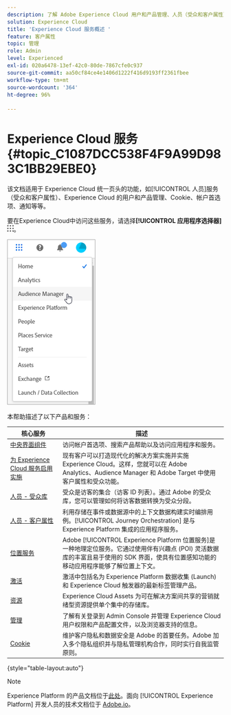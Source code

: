 ```yaml
---
description: 了解 Adobe Experience Cloud 用户和产品管理、人员（受众和客户属性）、Journey Orchestration、选件、位置、Experience Platform Launch 和 Mobile Services。
solution: Experience Cloud
title: 'Experience Cloud 服务概述 '
feature: 客户属性
topic: 管理
role: Admin
level: Experienced
exl-id: 020a6478-13ef-42c0-80de-7867cfe0c937
source-git-commit: aa50cf84ce4e1406d1222f416d9193ff2361fbee
workflow-type: tm+mt
source-wordcount: '364'
ht-degree: 96%

---
```


# Experience Cloud 服务 {#topic_C1087DCC538F4F9A99D983C1BB29EBE0}

该文档适用于 Experience Cloud 统一页头的功能，如[!UICONTROL 人员]服务（受众和客户属性）、Experience Cloud 的用户和产品管理、Cookie、帐户首选项、通知等等。

要在Experience Cloud中访问这些服务，请选择&#x200B;**[!UICONTROL 应用程序选择器]**
![](assets/menu-icon.png)。

![](assets/platform-core-services.png)

本帮助描述了以下产品和服务：

| 核心服务 | 描述 |
|--- |--- |
| [中央界面组件](experience-cloud.md) | 访问帐户首选项、搜索产品帮助以及访问应用程序和服务。 |
| [为 Experience Cloud 服务启用实施](core-services.md) | 现有客户可以打造现代化的解决方案实施并实施 Experience Cloud。这样，您就可以在 Adobe Analytics、Audience Manager 和 Adobe Target 中使用客户属性和受众功能。 |
| [人员 - 受众库](audience-library.md) | 受众是访客的集合（访客 ID 列表）。通过 Adobe 的受众库，您可以管理如何将访客数据转换为受众分段。  |
| [人员 - 客户属性](attributes.md) | 利用存储在事件或数据源中的上下文数据构建实时编排用例。[!UICONTROL Journey Orchestration] 是与 Experience Platform 集成的应用程序服务。 |
| [位置服务](https://experienceleague.adobe.com/docs/places/using/home.html?lang=zh-Hans) | Adobe [!UICONTROL Experience Platform 位置服务]是一种地理定位服务。它通过使用伴有兴趣点 (POI) 灵活数据库的丰富且易于使用的 SDK 界面，使具有位置感知功能的移动应用程序能够了解位置上下文。 |
| [激活](activation.md) | 激活中包括名为 Experience Platform 数据收集 (Launch) 和 Experience Cloud 触发器的最新标签管理产品。 |
| [资源](experience-cloud-assets.md) | Experience Cloud Assets 为可在解决方案间共享的营销就绪型资源提供单个集中的存储库。 |
| [管理](admin-getting-started.md) | 了解有关登录到 Admin Console 并管理 Experience Cloud 用户权限和产品配置文件，以及浏览器支持的信息。 |
| [Cookie](cookies-privacy.md) | 维护客户隐私和数据安全是 Adobe 的首要任务。Adobe 加入多个隐私组织并与隐私管理机构合作，同时实行自我监管原则。 |

{style=&quot;table-layout:auto&quot;}

>[!NOTE]
>
>Experience Platform 的产品文档位于[此处](https://experienceleague.adobe.com/docs/experience-platform/landing/home.html?lang=zh-Hans)。面向 [!UICONTROL Experience Platform] 开发人员的技术文档位于 [Adobe.io](https://www.adobe.io/apis/experienceplatform/home/services.html)。